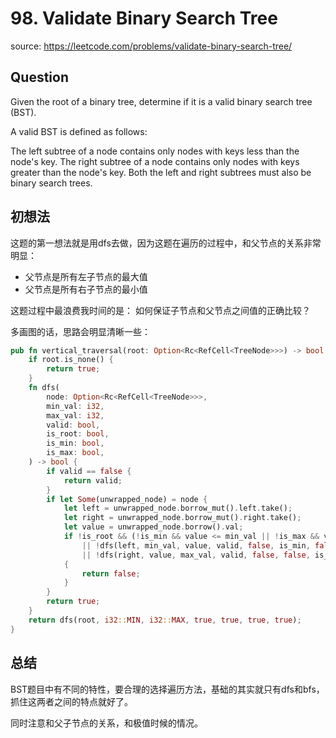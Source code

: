 # 98. Validate Binary Search Tree

source: <https://leetcode.com/problems/validate-binary-search-tree/>

## Question

Given the root of a binary tree, determine if it is a valid binary search tree (BST).

A valid BST is defined as follows:

The left subtree of a node contains only nodes with keys less than the node's key.
The right subtree of a node contains only nodes with keys greater than the node's key.
Both the left and right subtrees must also be binary search trees.

## 初想法

这题的第一想法就是用dfs去做，因为这题在遍历的过程中，和父节点的关系非常明显：

- 父节点是所有左子节点的最大值
- 父节点是所有右子节点的最小值

这题过程中最浪费我时间的是： 如何保证子节点和父节点之间值的正确比较？

多画图的话，思路会明显清晰一些：

```rs
pub fn vertical_traversal(root: Option<Rc<RefCell<TreeNode>>>) -> bool {
    if root.is_none() {
        return true;
    }
    fn dfs(
        node: Option<Rc<RefCell<TreeNode>>>,
        min_val: i32,
        max_val: i32,
        valid: bool,
        is_root: bool,
        is_min: bool,
        is_max: bool,
    ) -> bool {
        if valid == false {
            return valid;
        }
        if let Some(unwrapped_node) = node {
            let left = unwrapped_node.borrow_mut().left.take();
            let right = unwrapped_node.borrow_mut().right.take();
            let value = unwrapped_node.borrow().val;
            if !is_root && (!is_min && value <= min_val || !is_max && value >= max_val)
                || !dfs(left, min_val, value, valid, false, is_min, false)
                || !dfs(right, value, max_val, valid, false, false, is_max)
            {
                return false;
            }
        }
        return true;
    }
    return dfs(root, i32::MIN, i32::MAX, true, true, true, true);
}
```

## 总结

BST题目中有不同的特性，要合理的选择遍历方法，基础的其实就只有dfs和bfs，抓住这两者之间的特点就好了。

同时注意和父子节点的关系，和极值时候的情况。
